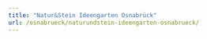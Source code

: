 ```yaml
---
title: "Natur&Stein Ideengarten Osnabrück"
url: /osnabrueck/naturundstein-ideengarten-osnabrueck/
---
```

